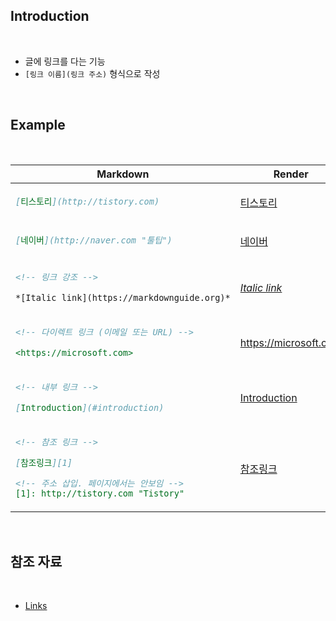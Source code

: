 ## Introduction

<br>

- 글에 링크를 다는 기능
- `[링크 이름](링크 주소)` 형식으로 작성

<br>

## Example

<br>

<table>
<thead>
<tr>
<th>Markdown</th>
<th>Render</th>
</tr>
</thead>
<tbody>
<tr>
<td>

```md
[티스토리](http://tistory.com)
```

</td>
<td>

[티스토리](http://tistory.com)

</td>
</tr>
<tr>
<td>

```md
[네이버](http://naver.com "툴팁")
```

</td>
<td>

[네이버](http://naver.com "툴팁")

</td>
</tr>
<tr>
<td>

```md
<!-- 링크 강조 -->

*[Italic link](https://markdownguide.org)*
```

</td>
<td>

*[Italic link](https://markdownguide.org)*

</td>
</tr>
<tr>
<td>

```md
<!-- 다이렉트 링크 (이메일 또는 URL) -->

<https://microsoft.com>
```

</td>
<td>

<https://microsoft.com>

</td>
</tr>
<tr>
<td>

```md
<!-- 내부 링크 -->

[Introduction](#introduction)
```

</td>
<td>

[Introduction](#introduction)

</td>
</tr>
<tr>
<td>

```md
<!-- 참조 링크 -->

[참조링크][1]

<!-- 주소 삽입. 페이지에서는 안보임 -->
[1]: http://tistory.com "Tistory"
```

</td>
<td>

[참조링크][1]

[1]: http://tistory.com "Tistory"

</td>
</tr>
</tbody>
</table>

<br>

## 참조 자료

<br>

- [Links](https://www.markdownguide.org/basic-syntax/#links)